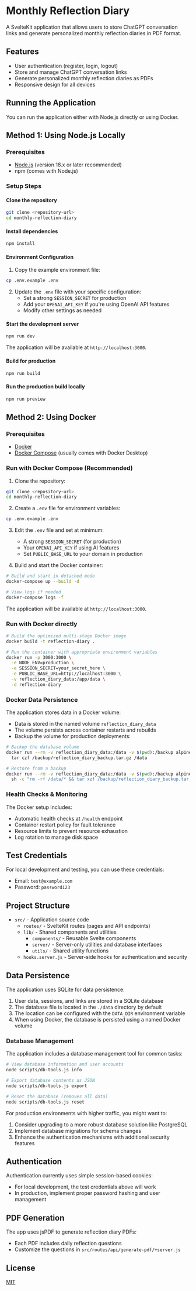 # Monthly Reflection Diary

A SvelteKit application that allows users to store ChatGPT conversation links and generate personalized monthly reflection diaries in PDF format.

## Features

- User authentication (register, login, logout)
- Store and manage ChatGPT conversation links
- Generate personalized monthly reflection diaries as PDFs
- Responsive design for all devices

## Running the Application

You can run the application either with Node.js directly or using Docker.

## Method 1: Using Node.js Locally

### Prerequisites

- [Node.js](https://nodejs.org/) (version 18.x or later recommended)
- npm (comes with Node.js)

### Setup Steps

#### Clone the repository

```bash
git clone <repository-url>
cd monthly-reflection-diary
```

#### Install dependencies

```bash
npm install
```

#### Environment Configuration

1. Copy the example environment file:

```bash
cp .env.example .env
```

2. Update the `.env` file with your specific configuration:
   - Set a strong `SESSION_SECRET` for production
   - Add your `OPENAI_API_KEY` if you're using OpenAI API features
   - Modify other settings as needed

#### Start the development server

```bash
npm run dev
```

The application will be available at `http://localhost:3000`.

#### Build for production

```bash
npm run build
```

#### Run the production build locally

```bash
npm run preview
```

## Method 2: Using Docker

### Prerequisites

- [Docker](https://www.docker.com/get-started)
- [Docker Compose](https://docs.docker.com/compose/install/) (usually comes with Docker Desktop)

### Run with Docker Compose (Recommended)

1. Clone the repository:

```bash
git clone <repository-url>
cd monthly-reflection-diary
```

2. Create a `.env` file for environment variables:

```bash
cp .env.example .env
```

3. Edit the `.env` file and set at minimum:
   - A strong `SESSION_SECRET` (for production)
   - Your `OPENAI_API_KEY` if using AI features
   - Set `PUBLIC_BASE_URL` to your domain in production

4. Build and start the Docker container:

```bash
# Build and start in detached mode
docker-compose up --build -d

# View logs if needed
docker-compose logs -f
```

The application will be available at `http://localhost:3000`.

### Run with Docker directly

```bash
# Build the optimized multi-stage Docker image
docker build -t reflection-diary .

# Run the container with appropriate environment variables
docker run -p 3000:3000 \
  -e NODE_ENV=production \
  -e SESSION_SECRET=your_secret_here \
  -e PUBLIC_BASE_URL=http://localhost:3000 \
  -v reflection_diary_data:/app/data \
  -d reflection-diary
```

### Docker Data Persistence

The application stores data in a Docker volume:

- Data is stored in the named volume `reflection_diary_data`
- The volume persists across container restarts and rebuilds
- Backup the volume for production deployments:

```bash
# Backup the database volume
docker run --rm -v reflection_diary_data:/data -v $(pwd):/backup alpine \
  tar czf /backup/reflection_diary_backup.tar.gz /data

# Restore from a backup
docker run --rm -v reflection_diary_data:/data -v $(pwd):/backup alpine \
  sh -c "rm -rf /data/* && tar xzf /backup/reflection_diary_backup.tar.gz -C /"
```

### Health Checks & Monitoring

The Docker setup includes:

- Automatic health checks at `/health` endpoint
- Container restart policy for fault tolerance
- Resource limits to prevent resource exhaustion
- Log rotation to manage disk space

## Test Credentials

For local development and testing, you can use these credentials:

- Email: `test@example.com`
- Password: `password123`

## Project Structure

- `src/` - Application source code
  - `routes/` - SvelteKit routes (pages and API endpoints)
  - `lib/` - Shared components and utilities
    - `components/` - Reusable Svelte components
    - `server/` - Server-only utilities and database interfaces
    - `utils/` - Shared utility functions
  - `hooks.server.js` - Server-side hooks for authentication and security

## Data Persistence

The application uses SQLite for data persistence:

1. User data, sessions, and links are stored in a SQLite database
2. The database file is located in the `./data` directory by default
3. The location can be configured with the `DATA_DIR` environment variable
4. When using Docker, the database is persisted using a named Docker volume

### Database Management

The application includes a database management tool for common tasks:

```bash
# View database information and user accounts
node scripts/db-tools.js info

# Export database contents as JSON
node scripts/db-tools.js export

# Reset the database (removes all data)
node scripts/db-tools.js reset
```

For production environments with higher traffic, you might want to:

1. Consider upgrading to a more robust database solution like PostgreSQL
2. Implement database migrations for schema changes
3. Enhance the authentication mechanisms with additional security features

## Authentication

Authentication currently uses simple session-based cookies:

- For local development, the test credentials above will work
- In production, implement proper password hashing and user management

## PDF Generation

The app uses jsPDF to generate reflection diary PDFs:

- Each PDF includes daily reflection questions
- Customize the questions in `src/routes/api/generate-pdf/+server.js`

## License

[MIT](LICENSE)